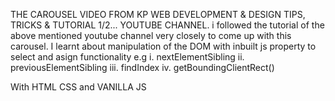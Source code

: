 THE CAROUSEL VIDEO FROM KP WEB DEVELOPMENT & DESIGN TIPS, TRICKS & TUTORIAL 1/2... YOUTUBE CHANNEL.
i followed the tutorial of the above mentioned youtube channel very closely to come up with this carousel.
I learnt about manipulation of the DOM with inbuilt js property to select and asign functionality e.g
i. nextElementSibling
ii. previousElementSibling
iii. findIndex
iv. getBoundingClientRect()

With HTML CSS and VANILLA JS
